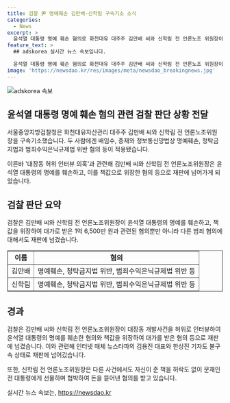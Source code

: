 ```yaml
---
title: 검찰 尹 명예훼손 김만배·신학림 구속기소 소식
categories:
  - News
excerpt: >
  윤석열 대통령 명예 훼손 혐의로 화천대유 대주주 김만배 씨와 신학림 전 언론노조 위원장이 구속기소되었다. 김 씨와 신 전 위원장은 윤 대통령을 허위인터뷰로 명예를 훼손한 혐의 및 청탁금지법, 범죄수익은닉규제법 위반 등으로 재판에 넘겼다. 검찰은 또한 허위 사실을 보도한 뉴스타파 김용진 대표와 한상진 기자도 불구속 상태로 재판에 넘겼으며, 신 전 위원장은 다른 협박과 사건으로 기소되었다.
feature_text: >
  ## adskorea 실시간 뉴스 속보입니다.

  윤석열 대통령 명예 훼손 혐의로 화천대유 대주주 김만배 씨와 신학림 전 언론노조 위원장이 구속기소되었다. 김 씨와 신 전 위원장은 윤 대통령을 허위인터뷰로 명예를 훼손한 혐의 및 청탁금지법, 범죄수익은닉규제법 위반 등으로 재판에 넘겼다. 검찰은 또한 허위 사실을 보도한 뉴스타파 김용진 대표와 한상진 기자도 불구속 상태로 재판에 넘겼으며, 신 전 위원장은 다른 협박과 사건으로 기소되었다.
image: 'https://newsdao.kr/res/images/meta/newsdao_breakingnews.jpg'
---
```


<p><img src="https://newsdao.kr/res/images/meta/newsdao_breakingnews.jpg" alt="adskorea 속보" /></p>

<h2>윤석열 대통령 명예 훼손 혐의 관련 검찰 판단 상황 전달</h2>

<p data-ke-size="size16">서울중앙지방검찰청은 화천대유자산관리 대주주 김만배 씨와 신학림 전 언론노조위원장을 구속기소했습니다. 두 사람에겐 배임수, 증재와 정보통신망법상 명예훼손, 청탁금지법과 범죄수익은닉규제법 위반 혐의 등이 적용됐습니다.</p>

<p data-ke-size="size16">이른바 '대장동 허위 인터뷰 의혹'과 관련해 김만배 씨와 신학림 전 언론노조위원장은 윤석열 대통령의 명예를 훼손하고, 이를 책값으로 위장한 혐의 등으로 재판에 넘어가게 되었습니다.</p>

<h2 data-ke-size="size26">검찰 판단 요약</h2>

<p data-ke-size="size16">검찰은 김만배 씨와 신학림 전 언론노조위원장이 윤석열 대통령의 명예를 훼손하고, 책값을 위장하여 대가로 받은 1억 6,500만 원과 관련된 혐의뿐만 아니라 다른 범죄 혐의에 대해서도 재판에 넘겼습니다.</p>

<table style="width: 100%;" border="1">
<tbody>
<tr>
<td style="text-align: center; height: 17px;"><b>이름</b></td>
<td style="text-align: center; height: 17px;"><b>혐의</b></td>
</tr>
<tr>
<td style="text-align: center; height: 17px;">김만배</td>
<td style="text-align: center; height: 17px;">명예훼손, 청탁금지법 위반, 범죄수익은닉규제법 위반 등</td>
</tr>
<tr>
<td style="text-align: center; height: 17px;">신학림</td>
<td style="text-align: center; height: 17px;">명예훼손, 청탁금지법 위반, 범죄수익은닉규제법 위반 등</td>
</tr>
</tbody>
</table>

<h2 data-ke-size="size26">경과</h2>

<p data-ke-size="size16">검찰은 김만배 씨와 신학림 전 언론노조위원장이 대장동 개발사건을 허위로 인터뷰하여 윤석열 대통령의 명예를 훼손한 혐의와 책값을 위장하여 대가를 받은 혐의 등으로 재판에 넘겼습니다. 이와 관련해 인터넷 매체 뉴스타파의 김용진 대표와 한상진 기자도 불구속 상태로 재판에 넘어갔습니다.</p>

<p data-ke-size="size16">또한, 신학림 전 언론노조위원장은 다른 사건에서도 자신이 준 책을 허락도 없이 문재인 전 대통령에게 선물하며 협박하여 돈을 뜯어낸 혐의를 받고 있습니다.</p>
실시간 뉴스 속보는, <a href="https://newsdao.kr" rel="dofollow">https://newsdao.kr</a>


